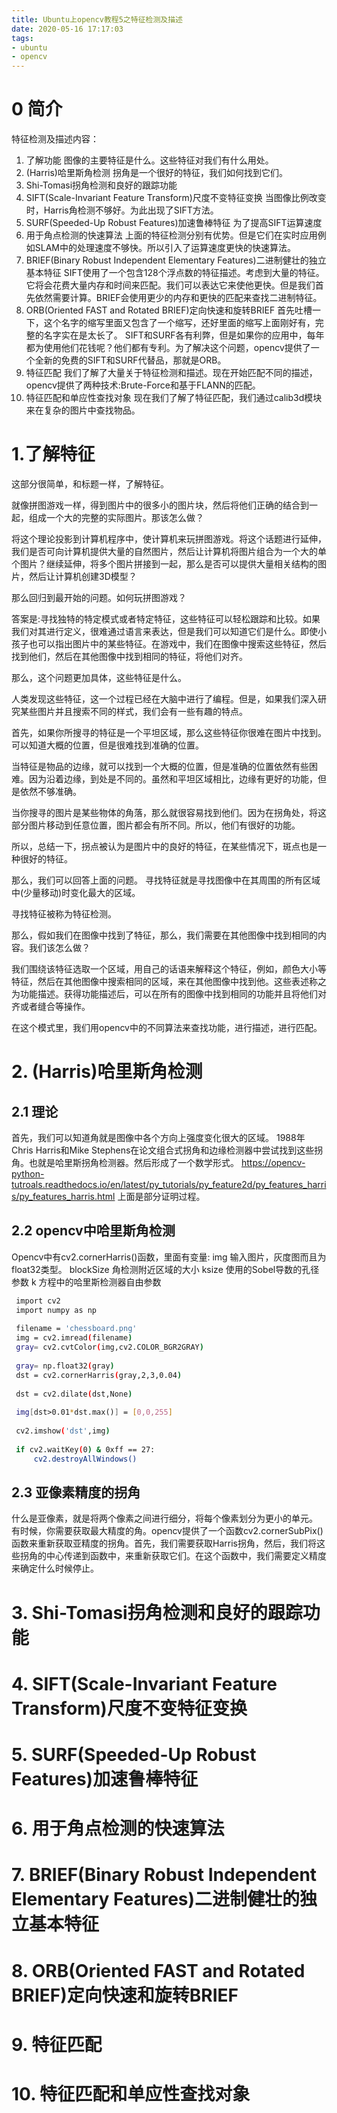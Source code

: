 ```yaml
---
title: Ubuntu上opencv教程5之特征检测及描述
date: 2020-05-16 17:17:03
tags:
- ubuntu
- opencv
---
```

# 0 简介
特征检测及描述内容：
1. 了解功能
图像的主要特征是什么。这些特征对我们有什么用处。
2. (Harris)哈里斯角检测
拐角是一个很好的特征，我们如何找到它们。
3. Shi-Tomasi拐角检测和良好的跟踪功能
4. SIFT(Scale-Invariant Feature Transform)尺度不变特征变换
当图像比例改变时，Harris角检测不够好。为此出现了SIFT方法。
5. SURF(Speeded-Up Robust Features)加速鲁棒特征
为了提高SIFT运算速度
6. 用于角点检测的快速算法
上面的特征检测分别有优势。但是它们在实时应用例如SLAM中的处理速度不够快。所以引入了运算速度更快的快速算法。
7. BRIEF(Binary Robust Independent Elementary Features)二进制健壮的独立基本特征
SIFT使用了一个包含128个浮点数的特征描述。考虑到大量的特征。它将会花费大量内存和时间来匹配。我们可以表达它来使他更快。但是我们首先依然需要计算。BRIEF会使用更少的内存和更快的匹配来查找二进制特征。
8. ORB(Oriented FAST and Rotated BRIEF)定向快速和旋转BRIEF
首先吐槽一下，这个名字的缩写里面又包含了一个缩写，还好里面的缩写上面刚好有，完整的名字实在是太长了。
SIFT和SURF各有利弊，但是如果你的应用中，每年都为使用他们花钱呢？他们都有专利。为了解决这个问题，opencv提供了一个全新的免费的SIFT和SURF代替品，那就是ORB。
9. 特征匹配
我们了解了大量关于特征检测和描述。现在开始匹配不同的描述，opencv提供了两种技术:Brute-Force和基于FLANN的匹配。
10. 特征匹配和单应性查找对象
现在我们了解了特征匹配，我们通过calib3d模块来在复杂的图片中查找物品。

# 1.了解特征
这部分很简单，和标题一样，了解特征。

就像拼图游戏一样，得到图片中的很多小的图片块，然后将他们正确的结合到一起，组成一个大的完整的实际图片。那该怎么做？

将这个理论投影到计算机程序中，使计算机来玩拼图游戏。将这个话题进行延伸，我们是否可向计算机提供大量的自然图片，然后让计算机将图片组合为一个大的单个图片？继续延伸，将多个图片拼接到一起，那么是否可以提供大量相关结构的图片，然后让计算机创建3D模型？

那么回归到最开始的问题。如何玩拼图游戏？

答案是:寻找独特的特定模式或者特定特征，这些特征可以轻松跟踪和比较。如果我们对其进行定义，很难通过语言来表达，但是我们可以知道它们是什么。即使小孩子也可以指出图片中的某些特征。在游戏中，我们在图像中搜索这些特征，然后找到他们，然后在其他图像中找到相同的特征，将他们对齐。

那么，这个问题更加具体，这些特征是什么。

人类发现这些特征，这一个过程已经在大脑中进行了编程。但是，如果我们深入研究某些图片并且搜索不同的样式，我们会有一些有趣的特点。

首先，如果你所搜寻的特征是一个平坦区域，那么这些特征你很难在图片中找到。可以知道大概的位置，但是很难找到准确的位置。

当特征是物品的边缘，就可以找到一个大概的位置，但是准确的位置依然有些困难。因为沿着边缘，到处是不同的。虽然和平坦区域相比，边缘有更好的功能，但是依然不够准确。

当你搜寻的图片是某些物体的角落，那么就很容易找到他们。因为在拐角处，将这部分图片移动到任意位置，图片都会有所不同。所以，他们有很好的功能。

所以，总结一下，拐点被认为是图片中的良好的特征，在某些情况下，斑点也是一种很好的特征。

那么，我们可以回答上面的问题。
寻找特征就是寻找图像中在其周围的所有区域中(少量移动)时变化最大的区域。

寻找特征被称为特征检测。

那么，假如我们在图像中找到了特征，那么，我们需要在其他图像中找到相同的内容。我们该怎么做？

我们围绕该特征选取一个区域，用自己的话语来解释这个特征，例如，颜色大小等特征，然后在其他图像中搜索相同的区域，来在其他图像中找到他。这些表述称之为功能描述。获得功能描述后，可以在所有的图像中找到相同的功能并且将他们对齐或者缝合等操作。

在这个模式里，我们用opencv中的不同算法来查找功能，进行描述，进行匹配。

# 2. (Harris)哈里斯角检测

## 2.1 理论
首先，我们可以知道角就是图像中各个方向上强度变化很大的区域。
1988年Chris Harris和Mike Stephens在论文组合式拐角和边缘检测器中尝试找到这些拐角。也就是哈里斯拐角检测器。然后形成了一个数学形式。
https://opencv-python-tutroals.readthedocs.io/en/latest/py_tutorials/py_feature2d/py_features_harris/py_features_harris.html
上面是部分证明过程。

## 2.2 opencv中哈里斯角检测
Opencv中有cv2.cornerHarris()函数，里面有变量:
img 
输入图片，灰度图而且为float32类型。
blockSize
角检测附近区域的大小
ksize
使用的Sobel导数的孔径参数
k
方程中的哈里斯检测器自由参数
```bash
 import cv2 
 import numpy as np
 
 filename = 'chessboard.png'
 img = cv2.imread(filename)
 gray= cv2.cvtColor(img,cv2.COLOR_BGR2GRAY)
 
 gray= np.float32(gray)
 dst = cv2.cornerHarris(gray,2,3,0.04)
 
 dst = cv2.dilate(dst,None)
 
 img[dst>0.01*dst.max()] = [0,0,255]
 
 cv2.imshow('dst',img)
 
 if cv2.waitKey(0) & 0xff == 27: 
     cv2.destroyAllWindows()
```

## 2.3 亚像素精度的拐角
什么是亚像素，就是将两个像素之间进行细分，将每个像素划分为更小的单元。
有时候，你需要获取最大精度的角。opencv提供了一个函数cv2.cornerSubPix()函数来重新获取亚精度的拐角。首先，我们需要获取Harris拐角，然后，我们将这些拐角的中心传递到函数中，来重新获取它们。在这个函数中，我们需要定义精度来确定什么时候停止。

# 3. Shi-Tomasi拐角检测和良好的跟踪功能
# 4. SIFT(Scale-Invariant Feature Transform)尺度不变特征变换
# 5. SURF(Speeded-Up Robust Features)加速鲁棒特征
# 6. 用于角点检测的快速算法
# 7. BRIEF(Binary Robust Independent Elementary Features)二进制健壮的独立基本特征
# 8. ORB(Oriented FAST and Rotated BRIEF)定向快速和旋转BRIEF
# 9. 特征匹配
# 10. 特征匹配和单应性查找对象

